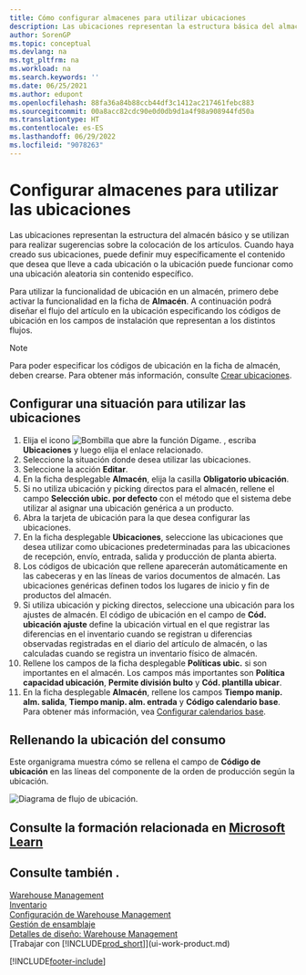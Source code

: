 ```yaml
---
title: Cómo configurar almacenes para utilizar ubicaciones
description: Las ubicaciones representan la estructura básica del almacén y se utilizan para realizar sugerencias sobre la colocación de los artículos.
author: SorenGP
ms.topic: conceptual
ms.devlang: na
ms.tgt_pltfrm: na
ms.workload: na
ms.search.keywords: ''
ms.date: 06/25/2021
ms.author: edupont
ms.openlocfilehash: 88fa36a84b88ccb44df3c1412ac217461febc883
ms.sourcegitcommit: 00a8acc82cdc90e0d0db9d1a4f98a908944fd50a
ms.translationtype: HT
ms.contentlocale: es-ES
ms.lasthandoff: 06/29/2022
ms.locfileid: "9078263"
---
```

# <a name="set-up-locations-to-use-bins"></a>Configurar almacenes para utilizar las ubicaciones

Las ubicaciones representan la estructura del almacén básico y se utilizan para realizar sugerencias sobre la colocación de los artículos. Cuando haya creado sus ubicaciones, puede definir muy específicamente el contenido que desea que lleve a cada ubicación o la ubicación puede funcionar como una ubicación aleatoria sin contenido específico.  

Para utilizar la funcionalidad de ubicación en un almacén, primero debe activar la funcionalidad en la ficha de **Almacén**. A continuación podrá diseñar el flujo del artículo en la ubicación especificando los códigos de ubicación en los campos de instalación que representan a los distintos flujos.  

> [!NOTE]  
>  Para poder especificar los códigos de ubicación en la ficha de almacén, deben crearse. Para obtener más información, consulte [Crear ubicaciones](warehouse-how-to-create-individual-bins.md).  

## <a name="to-set-up-a-location-to-use-bins"></a>Configurar una situación para utilizar las ubicaciones

1.  Elija el icono ![Bombilla que abre la función Dígame.](media/ui-search/search_small.png "Dígame qué desea hacer") , escriba **Ubicaciones** y luego elija el enlace relacionado.  
2.  Seleccione la situación donde desea utilizar las ubicaciones.  
3.  Seleccione la acción **Editar**.  
4.  En la ficha desplegable **Almacén**, elija la casilla **Obligatorio ubicación**.  
5.  Si no utiliza ubicación y picking directos para el almacén, rellene el campo **Selección ubic. por defecto** con el método que el sistema debe utilizar al asignar una ubicación genérica a un producto.  
6.  Abra la tarjeta de ubicación para la que desea configurar las ubicaciones.
7.  En la ficha desplegable **Ubicaciones**, seleccione las ubicaciones que desea utilizar como ubicaciones predeterminadas para las ubicaciones de recepción, envío, entrada, salida y producción de planta abierta.  
8.  Los códigos de ubicación que rellene aparecerán automáticamente en las cabeceras y en las líneas de varios documentos de almacén. Las ubicaciones genéricas definen todos los lugares de inicio y fin de productos del almacén.  
9.  Si utiliza ubicación y picking directos, seleccione una ubicación para los ajustes de almacén. El código de ubicación en el campo de **Cód. ubicación ajuste** define la ubicación virtual en el que registrar las diferencias en el inventario cuando se registran u diferencias observadas registradas en el diario del artículo de almacén, o las calculadas cuando se registra un inventario físico de almacén.  
10. Rellene los campos de la ficha desplegable **Políticas ubic.** si son importantes en el almacén. Los campos más importantes son **Política capacidad ubicación**, **Permite división bulto** y **Cód. plantilla ubicar**.  
11. En la ficha desplegable **Almacén**, rellene los campos **Tiempo manip. alm. salida**, **Tiempo manip. alm. entrada** y **Código calendario base**. Para obtener más información, vea [Configurar calendarios base](across-how-to-assign-base-calendars.md).

## <a name="filling-the-consumption-bin"></a>Rellenando la ubicación del consumo

Este organigrama muestra cómo se rellena el campo de **Código de ubicación** en las líneas del componente de la orden de producción según la ubicación.

![Diagrama de flujo de ubicación.](media/binflow.png "BinFlow")  

## <a name="see-related-training-at-microsoft-learn"></a>Consulte la formación relacionada en [Microsoft Learn](/learn/modules/configure-bins-location/)

## <a name="see-also"></a>Consulte también .

[Warehouse Management](warehouse-manage-warehouse.md)  
[Inventario](inventory-manage-inventory.md)  
[Configuración de Warehouse Management](warehouse-setup-warehouse.md)     
[Gestión de ensamblaje](assembly-assemble-items.md)    
[Detalles de diseño: Warehouse Management](design-details-warehouse-management.md)  
[Trabajar con [!INCLUDE[prod_short](includes/prod_short.md)]](ui-work-product.md)


[!INCLUDE[footer-include](includes/footer-banner.md)]